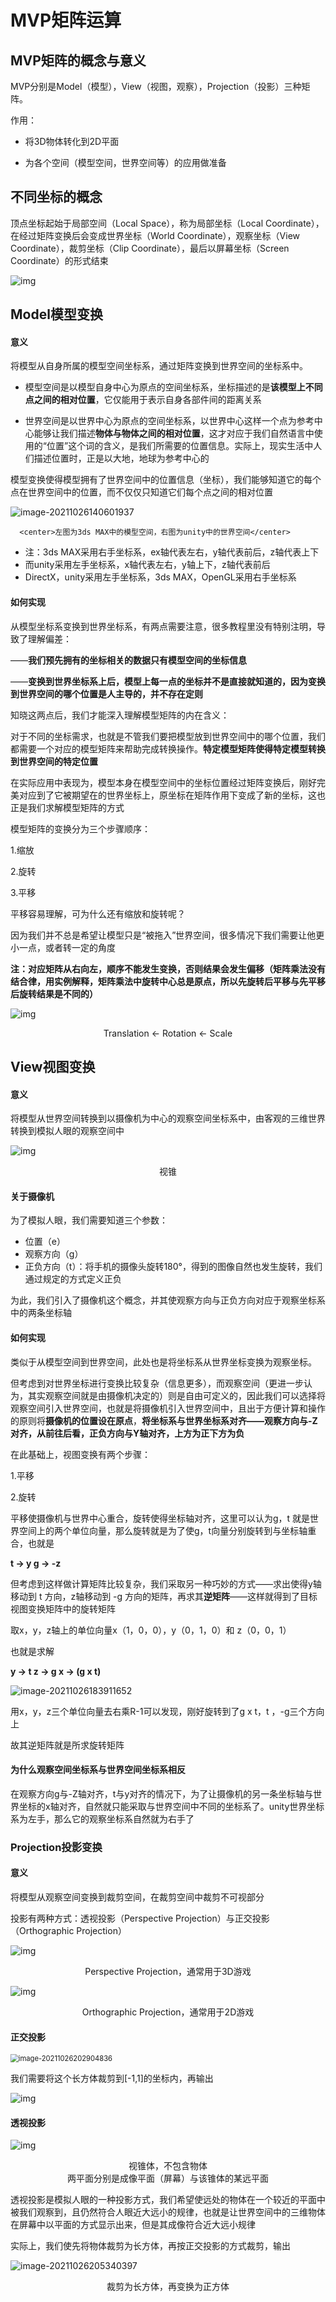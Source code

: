 # MVP矩阵运算





## MVP矩阵的概念与意义

MVP分别是Model（模型），View（视图，观察），Projection（投影）三种矩阵。

作用：

* 将3D物体转化到2D平面

* 为各个空间（模型空间，世界空间等）的应用做准备



## 不同坐标的概念

顶点坐标起始于局部空间（Local Space），称为局部坐标（Local Coordinate），在经过矩阵变换后会变成世界坐标（World Coordinate），观察坐标（View Coordinate），裁剪坐标（Clip Coordinate），最后以屏幕坐标（Screen Coordinate）的形式结束

![img](https://docimg10.docs.qq.com/image/NEFr3PJwOrh10ecVGoxdjg?w=894&h=447)



## Model模型变换

#### 意义

将模型从自身所属的模型空间坐标系，通过矩阵变换到世界空间的坐标系中。

* 模型空间是以模型自身中心为原点的空间坐标系，坐标描述的是**该模型上不同点之间的相对位置**，它仅能用于表示自身各部件间的距离关系

* 世界空间是以世界中心为原点的空间坐标系，以世界中心这样一个点为参考中心能够让我们描述**物体与物体之间的相对位置**，这才对应于我们自然语言中使用的“位置”这个词的含义，是我们所需要的位置信息。实际上，现实生活中人们描述位置时，正是以大地，地球为参考中心的

模型变换使得模型拥有了世界空间中的位置信息（坐标），我们能够知道它的每个点在世界空间中的位置，而不仅仅只知道它们每个点之间的相对位置

![image-20211026140601937](../assets/image-20211026140601937.png)

      <center>左图为3ds MAX中的模型空间，右图为unity中的世界空间</center>





* 注：3ds MAX采用右手坐标系，ex轴代表左右，y轴代表前后，z轴代表上下
* 而unity采用左手坐标系，x轴代表左右，y轴上下，z轴代表前后
* DirectX，unity采用左手坐标系，3ds MAX，OpenGL采用右手坐标系



#### 如何实现

从模型坐标系变换到世界坐标系，有两点需要注意，很多教程里没有特别注明，导致了理解偏差：

——**我们预先拥有的坐标相关的数据只有模型空间的坐标信息**

——**变换到世界坐标系上后，模型上每一点的坐标并不是直接就知道的，因为变换到世界空间的哪个位置是人主导的，并不存在定则**

知晓这两点后，我们才能深入理解模型矩阵的内在含义：

对于不同的坐标需求，也就是不管我们要把模型放到世界空间中的哪个位置，我们都需要一个对应的模型矩阵来帮助完成转换操作。**特定模型矩阵使得特定模型转换到世界空间的特定位置**

在实际应用中表现为，模型本身在模型空间中的坐标位置经过矩阵变换后，刚好完美对应到了它被期望在的世界坐标上，原坐标在矩阵作用下变成了新的坐标，这也正是我们求解模型矩阵的方式



模型矩阵的变换分为三个步骤顺序：

1.缩放

2.旋转

3.平移

平移容易理解，可为什么还有缩放和旋转呢？

因为我们并不总是希望让模型只是“被拖入”世界空间，很多情况下我们需要让他更小一点，或者转一定的角度



**注：对应矩阵从右向左，顺序不能发生变换，否则结果会发生偏移（矩阵乘法没有结合律，用实例解释，矩阵乘法中旋转中心总是原点，所以先旋转后平移与先平移后旋转结果是不同的）**

![img](https://docimg2.docs.qq.com/image/0uP_FCp7j4T3cEnB_DT2mg?w=509&h=163)

<center>Translation <- Rotation <- Scale</center>



## View视图变换

#### 意义

将模型从世界空间转换到以摄像机为中心的观察空间坐标系中，由客观的三维世界转换到模拟人眼的观察空间中

![img](https://docimg3.docs.qq.com/image/CxB5wHf4a5vsFUcwNbTjuw?w=1257&h=547)

<center>视锥</center>

#### 关于摄像机

为了模拟人眼，我们需要知道三个参数：

* 位置（e）
* 观察方向（g）
* 正负方向（t）：将手机的摄像头旋转180°，得到的图像自然也发生旋转，我们通过规定的方式定义正负

为此，我们引入了摄像机这个概念，并其使观察方向与正负方向对应于观察坐标系中的两条坐标轴



#### 如何实现

类似于从模型空间到世界空间，此处也是将坐标系从世界坐标变换为观察坐标。

但考虑到对世界坐标进行变换比较复杂（信息更多），而观察空间（更进一步认为，其实观察空间就是由摄像机决定的）则是自由可定义的，因此我们可以选择将观察空间引入世界空间，也就是将摄像机引入世界空间中，且出于方便计算和操作的原则将**摄像机的位置设在原点**，**将坐标系与世界坐标系对齐——观察方向与-Z对齐，从前往后看，正负方向与Y轴对齐，上方为正下方为负**



在此基础上，视图变换有两个步骤：

1.平移

2.旋转



平移使摄像机与世界中心重合，旋转使得坐标轴对齐，这里可以认为g，t 就是世界空间上的两个单位向量，那么旋转就是为了使g，t向量分别旋转到与坐标轴重合，也就是

**t -> y      g -> -z**



但考虑到这样做计算矩阵比较复杂，我们采取另一种巧妙的方式——求出使得y轴移动到 t 方向，z轴移动到 -g 方向的矩阵，再求其**逆矩阵**——这样就得到了目标视图变换矩阵中的旋转矩阵

取x，y，z轴上的单位向量x（1，0，0），y（0，1，0）和 z（0，0，1）

也就是求解

**y -> t    z -> g    x -> (g x t)**

   

![image-20211026183911652](../assets/image-20211026183911652.png)

用x，y，z三个单位向量去右乘R-1可以发现，刚好旋转到了g x t，t ，-g三个方向上

故其逆矩阵就是所求旋转矩阵



#### 为什么观察空间坐标系与世界空间坐标系相反

在观察方向g与-Z轴对齐，t与y对齐的情况下，为了让摄像机的另一条坐标轴与世界坐标的x轴对齐，自然就只能采取与世界空间中不同的坐标系了。unity世界坐标系为左手，那么它的观察坐标系自然就为右手了





### Projection投影变换

#### 意义

将模型从观察空间变换到裁剪空间，在裁剪空间中裁剪不可视部分

投影有两种方式：透视投影（Perspective Projection）与正交投影（Orthographic Projection）

![img](https://docimg3.docs.qq.com/image/tYGCy4vqmHaT1ZC3zDb_2A?w=865&h=480)

<center>Perspective Projection，通常用于3D游戏</center>



![img](https://docimg8.docs.qq.com/image/9mCSJnfl2KwBcEvZ2_Ev8w?w=753&h=479)

<center>Orthographic Projection，通常用于2D游戏</center>



#### 正交投影

<img src="../assets/image-20211026202904836.png" alt="image-20211026202904836" style="zoom:80%;" />

我们需要将这个长方体裁剪到[-1,1]的坐标内，再输出

![img](https://docimg2.docs.qq.com/image/93tq4cvhYxEMrCAcCy8mpg?w=892&h=407)



#### 透视投影

![img](https://docimg1.docs.qq.com/image/AOIr-ZUDQHLlarRUARfzLg?w=425&h=263)

<center>视锥体，不包含物体</center>

<center>两平面分别是成像平面（屏幕）与该锥体的某远平面</center>

透视投影是模拟人眼的一种投影方式，我们希望使远处的物体在一个较近的平面中被我们观察到，且仍然符合人眼近大远小的规律，也就是让世界空间中的三维物体在屏幕中以平面的方式显示出来，但是其成像符合近大远小规律



实际上，我们使先将物体裁剪为长方体，再按正交投影的方式裁剪，输出

![image-20211026205340397](../assets/image-20211026205340397.png)

<center>裁剪为长方体，再变换为正方体</center>

